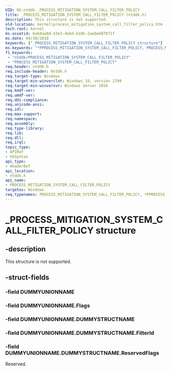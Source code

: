 ```yaml
---
UID: NS:ntddk._PROCESS_MITIGATION_SYSTEM_CALL_FILTER_POLICY
title: _PROCESS_MITIGATION_SYSTEM_CALL_FILTER_POLICY (ntddk.h)
description: This structure is not supported.
old-location: kernel\process_mitigation_system_call_filter_policy.htm
tech.root: kernel
ms.assetid: 6a64ae8d-43e3-4ebd-b10b-2ae8e607071f
ms.date: 04/30/2018
keywords: ["_PROCESS_MITIGATION_SYSTEM_CALL_FILTER_POLICY structure"]
ms.keywords: "*PPROCESS_MITIGATION_SYSTEM_CALL_FILTER_POLICY, PROCESS_MITIGATION_SYSTEM_CALL_FILTER_POLICY, PROCESS_MITIGATION_SYSTEM_CALL_FILTER_POLICY structure [Kernel-Mode Driver Architecture], _PROCESS_MITIGATION_SYSTEM_CALL_FILTER_POLICY, kernel.process_mitigation_system_call_filter_policy, ntddk/PROCESS_MITIGATION_SYSTEM_CALL_FILTER_POLICY"
f1_keywords:
 - "ntddk/PROCESS_MITIGATION_SYSTEM_CALL_FILTER_POLICY"
 - "PROCESS_MITIGATION_SYSTEM_CALL_FILTER_POLICY"
req.header: ntddk.h
req.include-header: Ntddk.h
req.target-type: Windows
req.target-min-winverclnt: Windows 10, version 1709
req.target-min-winversvr: Windows Server 2016
req.kmdf-ver: 
req.umdf-ver: 
req.ddi-compliance: 
req.unicode-ansi: 
req.idl: 
req.max-support: 
req.namespace: 
req.assembly: 
req.type-library: 
req.lib: 
req.dll: 
req.irql: 
topic_type:
- APIRef
- kbSyntax
api_type:
- HeaderDef
api_location:
- ntddk.h
api_name:
- PROCESS_MITIGATION_SYSTEM_CALL_FILTER_POLICY
targetos: Windows
req.typenames: PROCESS_MITIGATION_SYSTEM_CALL_FILTER_POLICY, *PPROCESS_MITIGATION_SYSTEM_CALL_FILTER_POLICY
---
```


# _PROCESS_MITIGATION_SYSTEM_CALL_FILTER_POLICY structure


## -description


This structure is not supported. 


## -struct-fields




### -field DUMMYUNIONNAME


### -field DUMMYUNIONNAME.Flags

 


### -field DUMMYUNIONNAME.DUMMYSTRUCTNAME


### -field DUMMYUNIONNAME.DUMMYSTRUCTNAME.FilterId

 


### -field DUMMYUNIONNAME.DUMMYSTRUCTNAME.ReservedFlags

Reserved.

